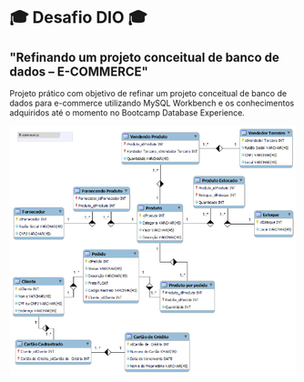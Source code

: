# 🎓 Desafio DIO 🎓

## "Refinando um projeto conceitual de banco de dados – E-COMMERCE"

Projeto prático com objetivo de refinar um projeto conceitual de banco de dados para e-commerce utilizando MySQL Workbench e os conhecimentos adquiridos até o momento no Bootcamp Database Experience.

![Project Preview](ecomerce.png "Project Preview")
